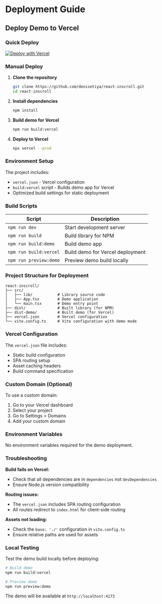 # Deployment Guide

## Deploy Demo to Vercel

### Quick Deploy

[![Deploy with Vercel](https://vercel.com/button)](https://vercel.com/new/clone?repository-url=https://github.com/denisetiya/react-inscroll)

### Manual Deploy

1. **Clone the repository**
   ```bash
   git clone https://github.com/denisetiya/react-inscroll.git
   cd react-inscroll
   ```

2. **Install dependencies**
   ```bash
   npm install
   ```

3. **Build demo for Vercel**
   ```bash
   npm run build:vercel
   ```

4. **Deploy to Vercel**
   ```bash
   npx vercel --prod
   ```

### Environment Setup

The project includes:
- `vercel.json` - Vercel configuration
- `build:vercel` script - Builds demo app for Vercel
- Optimized build settings for static deployment

### Build Scripts

| Script | Description |
|--------|-------------|
| `npm run dev` | Start development server |
| `npm run build` | Build library for NPM |
| `npm run build:demo` | Build demo app |
| `npm run build:vercel` | Build demo for Vercel deployment |
| `npm run preview:demo` | Preview demo build locally |

### Project Structure for Deployment

```
react-inscroll/
├── src/
│   ├── lib/           # Library source code
│   ├── App.tsx        # Demo application
│   └── main.tsx       # Demo entry point
├── dist/              # Built library (for NPM)
├── dist-demo/         # Built demo (for Vercel)
├── vercel.json        # Vercel configuration
└── vite.config.ts     # Vite configuration with demo mode
```

### Vercel Configuration

The `vercel.json` file includes:
- Static build configuration
- SPA routing setup
- Asset caching headers
- Build command specification

### Custom Domain (Optional)

To use a custom domain:
1. Go to your Vercel dashboard
2. Select your project
3. Go to Settings > Domains
4. Add your custom domain

### Environment Variables

No environment variables required for the demo deployment.

### Troubleshooting

**Build fails on Vercel:**
- Check that all dependencies are in `dependencies` not `devDependencies`
- Ensure Node.js version compatibility

**Routing issues:**
- The `vercel.json` includes SPA routing configuration
- All routes redirect to `index.html` for client-side routing

**Assets not loading:**
- Check the `base: './'` configuration in `vite.config.ts`
- Ensure relative paths are used for assets

### Local Testing

Test the demo build locally before deploying:

```bash
# Build demo
npm run build:vercel

# Preview demo
npm run preview:demo
```

The demo will be available at `http://localhost:4173`
